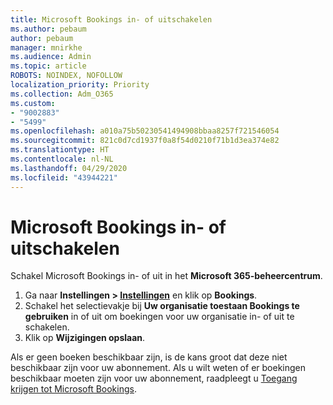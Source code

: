 ```yaml
---
title: Microsoft Bookings in- of uitschakelen
ms.author: pebaum
author: pebaum
manager: mnirkhe
ms.audience: Admin
ms.topic: article
ROBOTS: NOINDEX, NOFOLLOW
localization_priority: Priority
ms.collection: Adm_O365
ms.custom:
- "9002883"
- "5499"
ms.openlocfilehash: a010a75b50230541494908bbaa8257f721546054
ms.sourcegitcommit: 821c0d7cd1937f0a8f54d0210f71b1d3ea374e82
ms.translationtype: HT
ms.contentlocale: nl-NL
ms.lasthandoff: 04/29/2020
ms.locfileid: "43944221"
---
```

# <a name="enable-or-disable-microsoft-bookings"></a>Microsoft Bookings in- of uitschakelen

Schakel Microsoft Bookings in- of uit in het **Microsoft 365-beheercentrum**.

1. Ga naar **Instellingen > [Instellingen](https://admin.microsoft.com/Adminportal/Home?source=applauncher#/Settings/Services)** en klik op **Bookings**.
2. Schakel het selectievakje bij **Uw organisatie toestaan Bookings te gebruiken** in of uit om boekingen voor uw organisatie in- of uit te schakelen.
3. Klik op **Wijzigingen opslaan**.

Als er geen boeken beschikbaar zijn, is de kans groot dat deze niet beschikbaar zijn voor uw abonnement. Als u wilt weten of er boekingen beschikbaar moeten zijn voor uw abonnement, raadpleegt u [Toegang krijgen tot Microsoft Bookings](https://support.microsoft.com/nl-NL/office/get-access-to-microsoft-bookings-5382dc07-aaa5-45c9-8767-502333b214ce).
